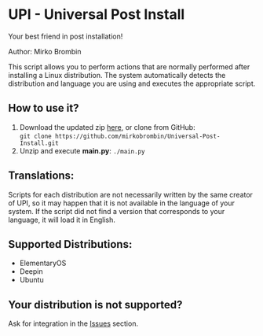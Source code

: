 # UPI - Universal Post Install
Your best friend in post installation!

Author: Mirko Brombin

This script allows you to perform actions that are normally performed after installing a Linux distribution. The system automatically detects the distribution and language you are using and executes the appropriate script.

## How to use it?
1. Download the updated zip [here](https://github.com/mirkobrombin/Universal-Post-Install/archive/master.zip), or clone from GitHub:  
	```git clone https://github.com/mirkobrombin/Universal-Post-Install.git```
2. Unzip and execute **main.py**:
	```./main.py```

## Translations:
Scripts for each distribution are not necessarily written by the same creator of UPI, so it may happen that it is not available in the language of your system. If the script did not find a version that corresponds to your language, it will load it in English.

## Supported Distributions:
- ElementaryOS
- Deepin
- Ubuntu

## Your distribution is not supported?
Ask for integration in the [Issues](https://github.com/mirkobrombin/Universal-Post-Install/issues) section.
